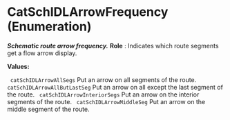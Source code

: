 # CatSchIDLArrowFrequency (Enumeration)

**_Schematic route arrow frequency._**
**Role** : Indicates which route segments get a flow arrow display.

**Values:**

` catSchIDLArrowAllSegs`      Put an arrow on all segments of the route.
` catSchIDLArrowAllButLastSeg`      Put an arrow on all except the last segment of the route.
` catSchIDLArrowInteriorSegs`      Put an arrow on the interior segments of the route.
` catSchIDLArrowMiddleSeg`      Put an arrow on the middle segment of the route.